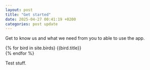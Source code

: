```yaml
---
layout: post
title: "Get started"
date: 2025-04-27 00:41:19 +0200
categories: post update
---
```


Get to know us and what we need from you to able to use the app.

<div>
    {% for bird in site.birds}
    <span>{{bird.title}}</span>
</div>
    {% endfor %}

Test stuff.
